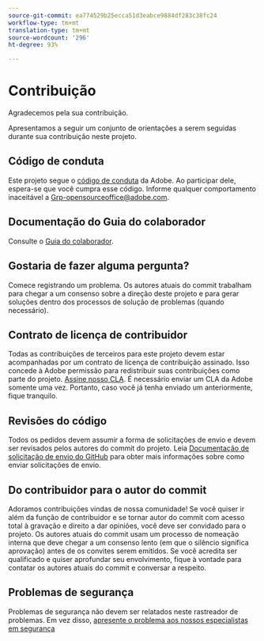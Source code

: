 ```yaml
---
source-git-commit: ea774529b25ecca51d3eabce9884df283c38fc24
workflow-type: tm+mt
translation-type: tm+mt
source-wordcount: '296'
ht-degree: 93%

---
```

# Contribuição

Agradecemos pela sua contribuição.

Apresentamos a seguir um conjunto de orientações a serem seguidas durante sua contribuição neste projeto.

## Código de conduta

Este projeto segue o [código de conduta](code-of-conduct.md) da Adobe. Ao participar dele, espera-se que você cumpra esse código. Informe qualquer comportamento inaceitável a [Grp-opensourceoffice@adobe.com](mailto:Grp-opensourceoffice@adobe.com).

## Documentação do Guia do colaborador

Consulte o [Guia do colaborador](https://docs.adobe.com/content/help/en/contributor/contributor-guide/introduction.html).

## Gostaria de fazer alguma pergunta?

Comece registrando um problema. Os autores atuais do commit trabalham para chegar a um consenso sobre a direção deste projeto e para gerar soluções dentro dos processos de solução de problemas (quando necessário).

## Contrato de licença de contribuidor

Todas as contribuições de terceiros para este projeto devem estar acompanhadas por um contrato de licença de contribuição assinado. Isso concede à Adobe permissão para redistribuir suas contribuições como parte do projeto. [Assine nosso CLA](http://opensource.adobe.com/cla.html). É necessário enviar um CLA da Adobe somente uma vez. Portanto, caso você já tenha enviado um anteriormente, fique tranquilo.

## Revisões do código

Todos os pedidos devem assumir a forma de solicitações de envio e devem ser revisados pelos autores do commit do projeto. Leia [Documentação de solicitação de envio do GitHub](https://help.github.com/articles/about-pull-requests/) para obter mais informações sobre como enviar solicitações de envio.

<!--
Lastly, please follow the [pull request template](PULL_REQUEST_TEMPLATE.md) when
submitting a pull request!
-->

## Do contribuidor para o autor do commit

Adoramos contribuições vindas de nossa comunidade! Se você quiser ir além da função de contribuidor e se tornar autor do commit com acesso total à gravação e direito a dar opiniões, você deve ser convidado para o projeto. Os autores atuais do commit usam um processo de nomeação interna que deve chegar a um consenso lento (em que o silêncio significa aprovação) antes de os convites serem emitidos. Se você acredita ser qualificado e quiser aprofundar seu envolvimento, fique à vontade para contatar os autores atuais do commit e conversar a respeito.

## Problemas de segurança

Problemas de segurança não devem ser relatados neste rastreador de problemas. Em vez disso, [apresente o problema aos nossos especialistas em segurança](https://helpx.adobe.com/br/security/alertus.html)
